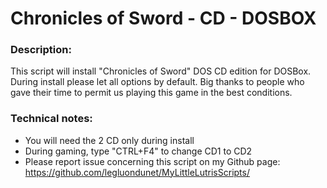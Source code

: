 # Chronicles of Sword - CD - DOSBOX

### Description:
This script will install "Chronicles of Sword" DOS CD edition for DOSBox.
During install please let all options by default.
Big thanks to people who gave their time to permit us playing this game in the best conditions.

### Technical notes:
- You will need the 2 CD only during install
- During gaming, type "CTRL+F4" to change CD1 to CD2
- Please report issue concerning this script on my Github page:
https://github.com/legluondunet/MyLittleLutrisScripts/
